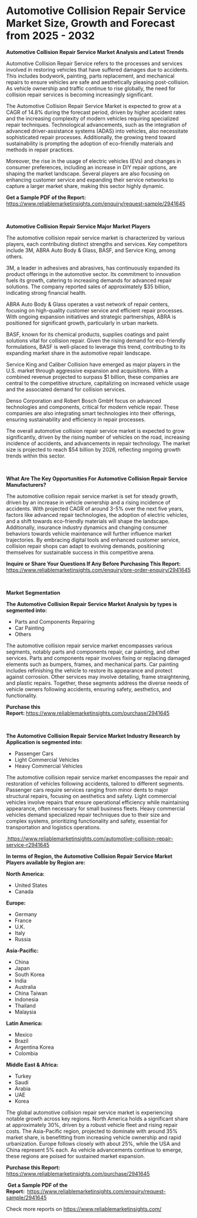 <p><h1>Automotive Collision Repair Service Market Size, Growth and Forecast from 2025 - 2032</h1></p><p><strong>Automotive Collision Repair Service Market Analysis and Latest Trends</strong></p>
<p><p>Automotive Collision Repair Service refers to the processes and services involved in restoring vehicles that have suffered damages due to accidents. This includes bodywork, painting, parts replacement, and mechanical repairs to ensure vehicles are safe and aesthetically pleasing post-collision. As vehicle ownership and traffic continue to rise globally, the need for collision repair services is becoming increasingly significant.</p><p>The Automotive Collision Repair Service Market is expected to grow at a CAGR of 14.8% during the forecast period, driven by higher accident rates and the increasing complexity of modern vehicles requiring specialized repair techniques. Technological advancements, such as the integration of advanced driver-assistance systems (ADAS) into vehicles, also necessitate sophisticated repair processes. Additionally, the growing trend toward sustainability is prompting the adoption of eco-friendly materials and methods in repair practices.</p><p>Moreover, the rise in the usage of electric vehicles (EVs) and changes in consumer preferences, including an increase in DIY repair options, are shaping the market landscape. Several players are also focusing on enhancing customer service and expanding their service networks to capture a larger market share, making this sector highly dynamic.</p></p>
<p><strong>Get a Sample PDF of the Report:&nbsp;</strong> <a href="https://www.reliablemarketinsights.com/enquiry/request-sample/2941645?utm_campaign=2013&utm_medium=2&utm_source=Github&utm_content=ia&utm_term=15032025&utm_id=automotive-collision-repair-service">https://www.reliablemarketinsights.com/enquiry/request-sample/2941645</a></p>
<p>&nbsp;</p>
<p><strong>Automotive Collision Repair Service Major Market Players</strong></p>
<p><p>The automotive collision repair service market is characterized by various players, each contributing distinct strengths and services. Key competitors include 3M, ABRA Auto Body & Glass, BASF, and Service King, among others.</p><p>3M, a leader in adhesives and abrasives, has continuously expanded its product offerings in the automotive sector. Its commitment to innovation fuels its growth, catering to increasing demands for advanced repair solutions. The company reported sales of approximately $35 billion, indicating strong financial health.</p><p>ABRA Auto Body & Glass operates a vast network of repair centers, focusing on high-quality customer service and efficient repair processes. With ongoing expansion initiatives and strategic partnerships, ABRA is positioned for significant growth, particularly in urban markets.</p><p>BASF, known for its chemical products, supplies coatings and paint solutions vital for collision repair. Given the rising demand for eco-friendly formulations, BASF is well-placed to leverage this trend, contributing to its expanding market share in the automotive repair landscape.</p><p>Service King and Caliber Collision have emerged as major players in the U.S. market through aggressive expansion and acquisitions. With a combined revenue projected to surpass $1 billion, these companies are central to the competitive structure, capitalizing on increased vehicle usage and the associated demand for collision services.</p><p>Denso Corporation and Robert Bosch GmbH focus on advanced technologies and components, critical for modern vehicle repair. These companies are also integrating smart technologies into their offerings, ensuring sustainability and efficiency in repair processes.</p><p>The overall automotive collision repair service market is expected to grow significantly, driven by the rising number of vehicles on the road, increasing incidence of accidents, and advancements in repair technology. The market size is projected to reach $54 billion by 2026, reflecting ongoing growth trends within this sector.</p></p>
<p>&nbsp;</p>
<p><strong>What Are The Key Opportunities For Automotive Collision Repair Service Manufacturers?</strong></p>
<p><p>The automotive collision repair service market is set for steady growth, driven by an increase in vehicle ownership and a rising incidence of accidents. With projected CAGR of around 3-5% over the next five years, factors like advanced repair technologies, the adoption of electric vehicles, and a shift towards eco-friendly materials will shape the landscape. Additionally, insurance industry dynamics and changing consumer behaviors towards vehicle maintenance will further influence market trajectories. By embracing digital tools and enhanced customer service, collision repair shops can adapt to evolving demands, positioning themselves for sustainable success in this competitive arena.</p></p>
<p><strong>Inquire or Share Your Questions If Any Before Purchasing This Report:</strong> <a href="https://www.reliablemarketinsights.com/enquiry/pre-order-enquiry/2941645?utm_campaign=2013&utm_medium=2&utm_source=Github&utm_content=ia&utm_term=15032025&utm_id=automotive-collision-repair-service">https://www.reliablemarketinsights.com/enquiry/pre-order-enquiry/2941645</a></p>
<p>&nbsp;</p>
<p><strong>Market Segmentation</strong></p>
<p><strong>The Automotive Collision Repair Service Market Analysis by types is segmented into:</strong></p>
<p><ul><li>Parts and Components Repairing</li><li>Car Painting</li><li>Others</li></ul></p>
<p><p>The automotive collision repair service market encompasses various segments, notably parts and components repair, car painting, and other services. Parts and components repair involves fixing or replacing damaged elements such as bumpers, frames, and mechanical parts. Car painting includes refinishing the vehicle to restore its appearance and protect against corrosion. Other services may involve detailing, frame straightening, and plastic repairs. Together, these segments address the diverse needs of vehicle owners following accidents, ensuring safety, aesthetics, and functionality.</p></p>
<p><strong>Purchase this Report:&nbsp;</strong><a href="https://www.reliablemarketinsights.com/purchase/2941645?utm_campaign=2013&utm_medium=2&utm_source=Github&utm_content=ia&utm_term=15032025&utm_id=automotive-collision-repair-service">https://www.reliablemarketinsights.com/purchase/2941645</a></p>
<p>&nbsp;</p>
<p><strong>The Automotive Collision Repair Service Market Industry Research by Application is segmented into:</strong></p>
<p><ul><li>Passenger Cars</li><li>Light Commercial Vehicles</li><li>Heavy Commercial Vehicles</li></ul></p>
<p><p>The automotive collision repair service market encompasses the repair and restoration of vehicles following accidents, tailored to different segments. Passenger cars require services ranging from minor dents to major structural repairs, focusing on aesthetics and safety. Light commercial vehicles involve repairs that ensure operational efficiency while maintaining appearance, often necessary for small business fleets. Heavy commercial vehicles demand specialized repair techniques due to their size and complex systems, prioritizing functionality and safety, essential for transportation and logistics operations.</p></p>
<p><a href="https://www.reliablemarketinsights.com/automotive-collision-repair-service-r2941645?utm_campaign=2013&utm_medium=2&utm_source=Github&utm_content=ia&utm_term=15032025&utm_id=automotive-collision-repair-service">&nbsp;https://www.reliablemarketinsights.com/automotive-collision-repair-service-r2941645</a></p>
<p><strong>In terms of Region, the Automotive Collision Repair Service Market Players available by Region are:</strong></p>
<p>
    <p> <strong> North America: </strong>
        <ul>
            <li>United States</li>
            <li>Canada</li>
        </ul>
        </p> 
    <p> <strong> Europe: </strong>
        <ul>
            <li>Germany</li>
            <li>France</li>
            <li>U.K.</li>
            <li>Italy</li>
            <li>Russia</li>
        </ul>
        </p> 
    <p> <strong> Asia-Pacific: </strong>
        <ul>
            <li>China</li>
            <li>Japan</li>
            <li>South Korea</li>
            <li>India</li>
            <li>Australia</li>
            <li>China Taiwan</li>
            <li>Indonesia</li>
            <li>Thailand</li>
            <li>Malaysia</li>
        </ul>
        </p> 
    <p> <strong> Latin America: </strong>
        <ul>
            <li>Mexico</li>
            <li>Brazil</li>
            <li>Argentina Korea</li>
            <li>Colombia</li>
        </ul>
        </p> 
    <p> <strong> Middle East & Africa: </strong>
        <ul>
            <li>Turkey</li>
            <li>Saudi</li>
            <li>Arabia</li>
            <li>UAE</li>
            <li>Korea</li>
        </ul>
    </p>
    </p>
<p><p>The global automotive collision repair service market is experiencing notable growth across key regions. North America holds a significant share at approximately 30%, driven by a robust vehicle fleet and rising repair costs. The Asia-Pacific region, projected to dominate with around 35% market share, is benefitting from increasing vehicle ownership and rapid urbanization. Europe follows closely with about 25%, while the USA and China represent 5% each. As vehicle advancements continue to emerge, these regions are poised for sustained market expansion.</p></p>
<p><strong>Purchase this Report: </strong><a href="https://www.reliablemarketinsights.com/purchase/2941645?utm_campaign=2013&utm_medium=2&utm_source=Github&utm_content=ia&utm_term=15032025&utm_id=automotive-collision-repair-service">https://www.reliablemarketinsights.com/purchase/2941645</a></p>
<p>&nbsp;<strong>Get a Sample PDF of the Report:&nbsp;&nbsp;</strong><a href="https://www.reliablemarketinsights.com/enquiry/request-sample/2941645?utm_campaign=2013&utm_medium=2&utm_source=Github&utm_content=ia&utm_term=15032025&utm_id=automotive-collision-repair-service">https://www.reliablemarketinsights.com/enquiry/request-sample/2941645</a></p>
<p><strong></strong></p>
<p>Check more reports on <a href="https://www.reliablemarketinsights.com/?utm_campaign=2013&utm_medium=2&utm_source=Github&utm_content=ia&utm_term=15032025&utm_id=automotive-collision-repair-service">https://www.reliablemarketinsights.com/</a></p>